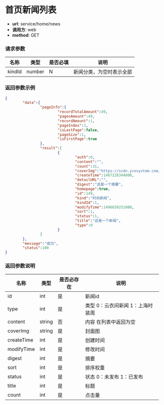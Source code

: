 首页新闻列表
=======

- **url**: service/home/news
- **调用方**: web
- **method**: GET

### 请求参数

|  名称  |  类型  | 是否必填 |           说明           |
|--------|--------|----------|--------------------------|
| kindId | number | N        | 新闻分类，为空时表示全部 |


### 返回参数示例

```json
{
        "data":{
                "pageInfo":{
                        "recordTotalAmount":49,
                        "pagesAmount":49,
                        "recordAmount":1,
                        "pageIndex":1,
                        "isLastPage":false,
                        "pageSize":1,
                        "isFirstPage":true
                },
                "result":[
                        {
                                "auth":0,
                                "content":"",
                                "count":31,
                                "coverImg":"https://scdn.ycosystem.com/ufile/20170216/1972eb700961405c9ba981e5100e67b7",
                                "createTime":1487228344000,
                                "detailURL":"",
                                "digest":"这是一个摘要",
                                "homepage":true,
                                "id":149,
                                "kind":"时尚新闻",
                                "kindId":1,
                                "modifyTime":1496839251000,
                                "sort":1,
                                "status":1,
                                "title":"这是一个新闻",
                                "type":0
                        }
                ]
        },
        "message":"成功",
        "status":100
}   
```

### 返回参数说明
|    名称   |  类型  | 是否必存在 |                  说明                  |
|-----------|--------|------------|----------------------------------------|
| id        | int    | 是         |新闻id								   |
| type      | int    | 是         |类型		0：云衣间新闻 1：上海时装周	   |
| content   | string | 否         |内容	  在列表中返回为空 				   |
| coverImg  | string | 是         |封面图 								   |	
| createTime| int	 | 是         |创建时间								   |
| modifyTime| int    | 是         |修改时间								   |	
| digest    | int    | 是         |摘要									   |
| sort      | int    | 是         |排序权重								   |	
| status    | int    | 是         |状态 0：未发布 1：已发布				   |
| title     | int    | 是         |标题     							   |	
| count     | int    | 是         |点击量								   |				
			 
